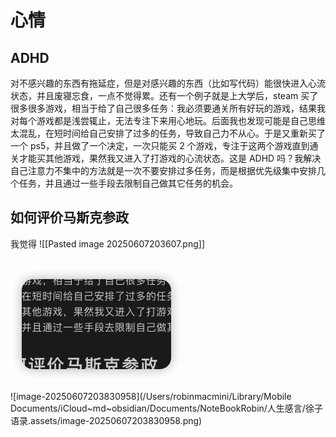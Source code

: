 # 心情

## ADHD

对不感兴趣的东西有拖延症，但是对感兴趣的东西（比如写代码）能很快进入心流状态，并且废寝忘食，一点不觉得累。还有一个例子就是上大学后，steam 买了很多很多游戏，相当于给了自己很多任务：我必须要通关所有好玩的游戏，结果我对每个游戏都是浅尝辄止，无法专注下来用心地玩。后面我也发现可能是自己思维太混乱，在短时间给自己安排了过多的任务，导致自己力不从心。于是又重新买了一个 ps5，并且做了一个决定，一次只能买 2 个游戏，专注于这两个游戏直到通关才能买其他游戏，果然我又进入了打游戏的心流状态。这是 ADHD 吗？我解决自己注意力不集中的方法就是一次不要安排过多任务，而是根据优先级集中安排几个任务，并且通过一些手段去限制自己做其它任务的机会。

## 如何评价马斯克参政
我觉得
![[Pasted image 20250607203607.png]]

##

![image-20250607203934424](assets/image-20250607203934424.png)

![image-20250607203830958](/Users/robinmacmini/Library/Mobile Documents/iCloud~md~obsidian/Documents/NoteBookRobin/人生感言/徐子语录.assets/image-20250607203830958.png)
